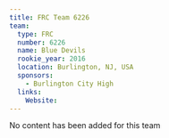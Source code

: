 ```yaml
---
title: FRC Team 6226
team:
  type: FRC
  number: 6226
  name: Blue Devils
  rookie_year: 2016
  location: Burlington, NJ, USA
  sponsors:
    - Burlington City High
  links:
    Website: 
---
```

No content has been added for this team